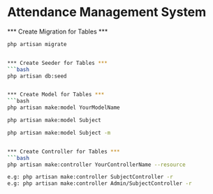 # Attendance Management System

*** Create Migration for Tables ***
```bash
php artisan migrate


*** Create Seeder for Tables ***
```bash
php artisan db:seed


*** Create Model for Tables ***
```bash
php artisan make:model YourModelName

php artisan make:model Subject

php artisan make:model Subject -m


*** Create Controller for Tables ***
```bash
php artisan make:controller YourControllerName --resource

e.g: php artisan make:controller SubjectController -r
e.g: php artisan make:controller Admin/SubjectController -r
